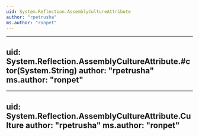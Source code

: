 ```yaml
---
uid: System.Reflection.AssemblyCultureAttribute
author: "rpetrusha"
ms.author: "ronpet"
---
```


---
uid: System.Reflection.AssemblyCultureAttribute.#ctor(System.String)
author: "rpetrusha"
ms.author: "ronpet"
---

---
uid: System.Reflection.AssemblyCultureAttribute.Culture
author: "rpetrusha"
ms.author: "ronpet"
---
